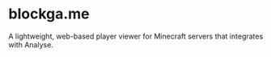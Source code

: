 # blockga.me
A lightweight, web-based player viewer for Minecraft servers that integrates with Analyse.
